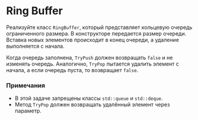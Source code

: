 # Ring Buffer

Реализуйте класс `RingBuffer`, который представляет кольцевую очередь ограниченного размера.
В конструкторе передается размер очереди. Вставка новых элементов происходит в конец очереди, а удаление выполняется с начала.

Когда очередь заполнена, `TryPush` должен возвращать `false` и не изменять очередь. Аналогично, `TryPop` пытается удалить элемент
с начала, а если очередь пуста, то возвращает `false`.

### Примечания

* В этой задаче запрещены классы `std::queue` и `std::deque`.
* Метод `TryPop` должен возвращать удалённый элемент через параметр.